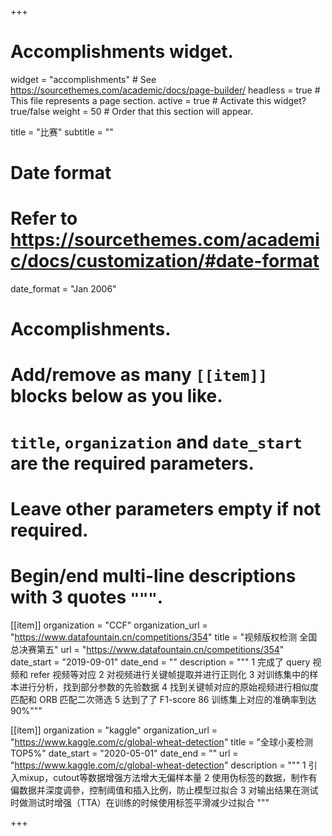 +++
# Accomplishments widget.
widget = "accomplishments"  # See https://sourcethemes.com/academic/docs/page-builder/
headless = true  # This file represents a page section.
active = true  # Activate this widget? true/false
weight = 50  # Order that this section will appear.

title = "比赛"
subtitle = ""

# Date format
#   Refer to https://sourcethemes.com/academic/docs/customization/#date-format
date_format = "Jan 2006"

# Accomplishments.
#   Add/remove as many `[[item]]` blocks below as you like.
#   `title`, `organization` and `date_start` are the required parameters.
#   Leave other parameters empty if not required.
#   Begin/end multi-line descriptions with 3 quotes `"""`.

[[item]]
  organization = "CCF"
  organization_url = "https://www.datafountain.cn/competitions/354"
  title = "视频版权检测   全国总决赛第五"
  url = "https://www.datafountain.cn/competitions/354"
  date_start = "2019-09-01"
  date_end = ""
  description = """
  1 完成了 query 视频和 refer 视频等对应 
  2 对视频进行关键帧提取并进行正则化
  3 对训练集中的样本进行分析，找到部分参数的先验数据
  4 找到关键帧对应的原始视频进行相似度匹配和 ORB 匹配二次筛选
  5 达到了了 F1-score 86 训练集上对应的准确率到达 90%"""
             


[[item]]
  organization = "kaggle"
  organization_url = "https://www.kaggle.com/c/global-wheat-detection"
  title = "全球小麦检测  TOP5%"
  date_start = "2020-05-01"
  date_end = ""
  url = "https://www.kaggle.com/c/global-wheat-detection"
  description = """
  1 引入mixup，cutout等数据增强方法增大无偏样本量
  2 使用伪标签的数据，制作有偏数据并深度调參，控制阈值和插入比例，防止模型过拟合
  3 对输出结果在测试时做测试时增强（TTA）在训练的时候使用标签平滑减少过拟合
  """
  

+++
